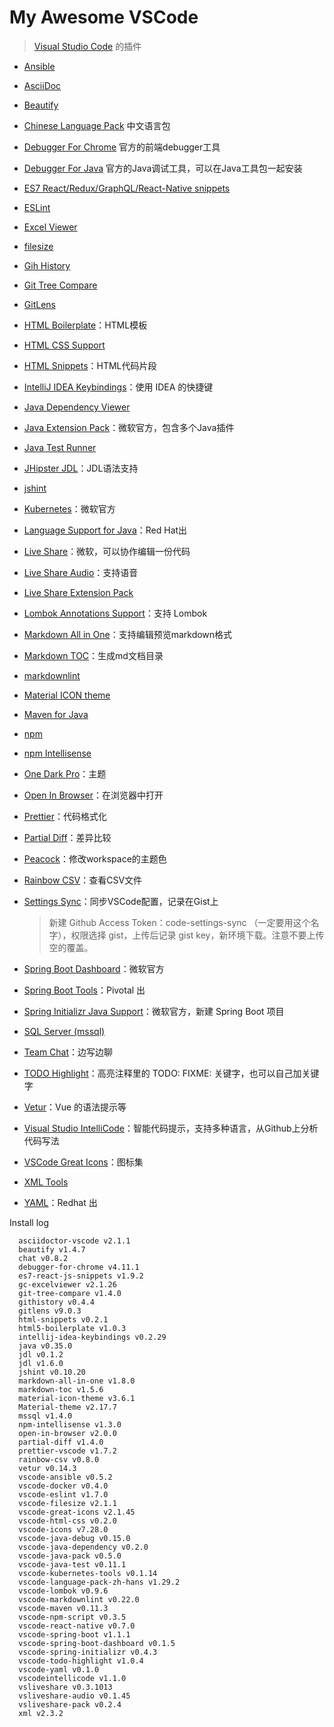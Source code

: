 # My Awesome VSCode

>  [Visual Studio Code](https://code.visualstudio.com/) 的插件

- [Ansible](https://marketplace.visualstudio.com/items?itemName=vscoss.vscode-ansible)
- [AsciiDoc](https://marketplace.visualstudio.com/items?itemName=joaompinto.asciidoctor-vscode)
- [Beautify](https://marketplace.visualstudio.com/items?itemName=HookyQR.beautify)
- [Chinese Language Pack](https://marketplace.visualstudio.com/items?itemName=MS-CEINTL.vscode-language-pack-zh-hans) 中文语言包
- [Debugger For Chrome](https://marketplace.visualstudio.com/items?itemName=msjsdiag.debugger-for-chrome) 官方的前端debugger工具
- [Debugger For Java](https://marketplace.visualstudio.com/items?itemName=vscjava.vscode-java-debug) 官方的Java调试工具，可以在Java工具包一起安装
- [ES7 React/Redux/GraphQL/React-Native snippets](https://marketplace.visualstudio.com/items?itemName=dsznajder.es7-react-js-snippets)
- [ESLint](https://marketplace.visualstudio.com/items?itemName=dbaeumer.vscode-eslint)
- [Excel Viewer]()
- [filesize](https://marketplace.visualstudio.com/items?itemName=mkxml.vscode-filesize)
- [Gih History](https://marketplace.visualstudio.com/items?itemName=donjayamanne.githistory)
- [Git Tree Compare](https://marketplace.visualstudio.com/items?itemName=letmaik.git-tree-compare)
- [GitLens](https://marketplace.visualstudio.com/items?itemName=eamodio.gitlens)
- [HTML Boilerplate](https://marketplace.visualstudio.com/items?itemName=sidthesloth.html5-boilerplate)：HTML模板
- [HTML CSS Support](https://marketplace.visualstudio.com/items?itemName=ecmel.vscode-html-css)
- [HTML Snippets](https://marketplace.visualstudio.com/items?itemName=abusaidm.html-snippets)：HTML代码片段
- [IntelliJ IDEA Keybindings](https://marketplace.visualstudio.com/items?itemName=k--kato.intellij-idea-keybindings)：使用 IDEA 的快捷键
- [Java Dependency Viewer](https://marketplace.visualstudio.com/items?itemName=vscjava.vscode-java-dependency)
- [Java Extension Pack](https://marketplace.visualstudio.com/items?itemName=vscjava.vscode-java-pack)：微软官方，包含多个Java插件
- [Java Test Runner](https://marketplace.visualstudio.com/items?itemName=vscjava.vscode-java-test)
- [JHipster JDL](https://marketplace.visualstudio.com/items?itemName=jhipster-ide.jdl)：JDL语法支持
- [jshint](https://marketplace.visualstudio.com/items?itemName=dbaeumer.jshint)
- [Kubernetes](https://marketplace.visualstudio.com/items?itemName=ms-kubernetes-tools.vscode-kubernetes-tools)：微软官方
- [Language Support for Java](https://marketplace.visualstudio.com/items?itemName=redhat.java)：Red Hat出
- [Live Share](https://marketplace.visualstudio.com/items?itemName=MS-vsliveshare.vsliveshare)：微软，可以协作编辑一份代码
- [Live Share Audio](https://marketplace.visualstudio.com/items?itemName=MS-vsliveshare.vsliveshare-audio)：支持语音
- [Live Share Extension Pack](https://marketplace.visualstudio.com/items?itemName=MS-vsliveshare.vsliveshare-pack)
- [Lombok Annotations Support](https://marketplace.visualstudio.com/items?itemName=GabrielBB.vscode-lombok)：支持 Lombok
- [Markdown All in One](https://marketplace.visualstudio.com/items?itemName=yzhang.markdown-all-in-one)：支持编辑预览markdown格式
- [Markdown TOC](https://marketplace.visualstudio.com/items?itemName=AlanWalk.markdown-toc)：生成md文档目录
- [markdownlint](https://marketplace.visualstudio.com/items?itemName=DavidAnson.vscode-markdownlint)
- [Material ICON theme](https://marketplace.visualstudio.com/items?itemName=PKief.material-icon-theme)
- [Maven for Java](https://marketplace.visualstudio.com/items?itemName=vscjava.vscode-maven)
- [npm](https://marketplace.visualstudio.com/items?itemName=eg2.vscode-npm-script)
- [npm Intellisense](https://marketplace.visualstudio.com/items?itemName=christian-kohler.npm-intellisense)
- [One Dark Pro](https://marketplace.visualstudio.com/items?itemName=zhuangtongfa.Material-theme)：主题
- [Open In Browser](https://marketplace.visualstudio.com/items?itemName=techer.open-in-browser)：在浏览器中打开
- [Prettier](https://marketplace.visualstudio.com/items?itemName=esbenp.prettier-vscode)：代码格式化
- [Partial Diff](https://marketplace.visualstudio.com/items?itemName=ryu1kn.partial-diff)：差异比较
- [Peacock](https://marketplace.visualstudio.com/items?itemName=johnpapa.vscode-peacock)：修改workspace的主题色
- [Rainbow CSV](https://marketplace.visualstudio.com/items?itemName=mechatroner.rainbow-csv)：查看CSV文件
- [Settings Sync](https://networkinferno.net/vscode-plugin-settings-sync)：同步VSCode配置，记录在Gist上
  
  > 新建 Github Access Token：code-settings-sync （一定要用这个名字），权限选择 gist，上传后记录 gist key，新环境下载。注意不要上传空的覆盖。
- [Spring Boot Dashboard](https://marketplace.visualstudio.com/items?itemName=vscjava.vscode-spring-boot-dashboard)：微软官方
- [Spring Boot Tools](https://marketplace.visualstudio.com/items?itemName=Pivotal.vscode-spring-boot)：Pivotal 出
- [Spring Initializr Java Support](https://marketplace.visualstudio.com/items?itemName=vscjava.vscode-spring-initializr)：微软官方，新建 Spring Boot 项目
- [SQL Server (mssql)](https://marketplace.visualstudio.com/items?itemName=ms-mssql.mssql)
- [Team Chat](https://marketplace.visualstudio.com/items?itemName=karigari.chat)：边写边聊
- [TODO Highlight](https://marketplace.visualstudio.com/items?itemName=wayou.vscode-todo-highlight)：高亮注释里的 TODO: FIXME: 关键字，也可以自己加关键字
- [Vetur](https://marketplace.visualstudio.com/items?itemName=octref.vetur)：Vue 的语法提示等
- [Visual Studio IntelliCode](https://marketplace.visualstudio.com/items?itemName=VisualStudioExptTeam.vscodeintellicode)：智能代码提示，支持多种语言，从Github上分析代码写法
- [VSCode Great Icons](https://marketplace.visualstudio.com/items?itemName=emmanuelbeziat.vscode-great-icons)：图标集
- [XML Tools](https://marketplace.visualstudio.com/items?itemName=DotJoshJohnson.xml)
- [YAML](https://marketplace.visualstudio.com/items?itemName=redhat.vscode-yaml)：Redhat 出

Install log

```
  asciidoctor-vscode v2.1.1
  beautify v1.4.7
  chat v0.8.2
  debugger-for-chrome v4.11.1
  es7-react-js-snippets v1.9.2
  gc-excelviewer v2.1.26
  git-tree-compare v1.4.0
  githistory v0.4.4
  gitlens v9.0.3
  html-snippets v0.2.1
  html5-boilerplate v1.0.3
  intellij-idea-keybindings v0.2.29
  java v0.35.0
  jdl v0.1.2
  jdl v1.6.0
  jshint v0.10.20
  markdown-all-in-one v1.8.0
  markdown-toc v1.5.6
  material-icon-theme v3.6.1
  Material-theme v2.17.7
  mssql v1.4.0
  npm-intellisense v1.3.0
  open-in-browser v2.0.0
  partial-diff v1.4.0
  prettier-vscode v1.7.2
  rainbow-csv v0.8.0
  vetur v0.14.3
  vscode-ansible v0.5.2
  vscode-docker v0.4.0
  vscode-eslint v1.7.0
  vscode-filesize v2.1.1
  vscode-great-icons v2.1.45
  vscode-html-css v0.2.0
  vscode-icons v7.28.0
  vscode-java-debug v0.15.0
  vscode-java-dependency v0.2.0
  vscode-java-pack v0.5.0
  vscode-java-test v0.11.1
  vscode-kubernetes-tools v0.1.14
  vscode-language-pack-zh-hans v1.29.2
  vscode-lombok v0.9.6
  vscode-markdownlint v0.22.0
  vscode-maven v0.11.3
  vscode-npm-script v0.3.5
  vscode-react-native v0.7.0
  vscode-spring-boot v1.1.1
  vscode-spring-boot-dashboard v0.1.5
  vscode-spring-initializr v0.4.3
  vscode-todo-highlight v1.0.4
  vscode-yaml v0.1.0
  vscodeintellicode v1.1.0
  vsliveshare v0.3.1013
  vsliveshare-audio v0.1.45
  vsliveshare-pack v0.2.4
  xml v2.3.2
```

